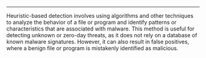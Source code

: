 --- ---

Heuristic-based detection involves using algorithms and other techniques to analyze the behavior of a file or program and identify patterns or characteristics that are associated with malware. This method is useful for detecting unknown or zero-day threats, as it does not rely on a database of known malware signatures. However, it can also result in false positives, where a benign file or program is mistakenly identified as malicious.